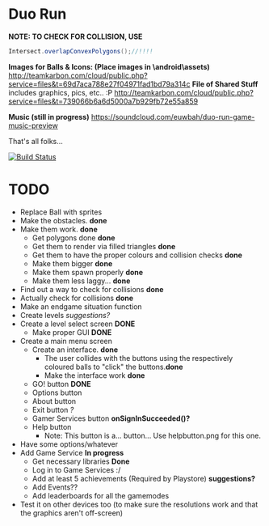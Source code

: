 Duo Run
=======

**NOTE: TO CHECK FOR COLLISION, USE**
```java
Intersect.overlapConvexPolygons();//!!!!
```
**Images for Balls & Icons: (Place images in \android\assets)**
http://teamkarbon.com/cloud/public.php?service=files&t=69d7aca788e27f04971fad1bd79a314c
**File of Shared Stuff** includes graphics, pics, etc.. :P
http://teamkarbon.com/cloud/public.php?service=files&t=739066b6a6d5000a7b929fb72e55a859

**Music (still in progress)**
https://soundcloud.com/euwbah/duo-run-game-music-preview

That's all folks...

[![Build Status](https://travis-ci.org/TeamKarbonOfficial/GDXTest.svg?branch=master)](https://travis-ci.org/TeamKarbonOfficial/GDXTest)

TODO
=======
- Replace Ball with sprites
- Make the obstacles.  **done**
- Make them work. **done**
    - Get polygons done **done**
    - Get them to render via filled triangles **done**
    - Get them to have the proper colours and collision checks **done**
    - Make them bigger **done**
    - Make them spawn properly **done**
    - Make them less laggy...  **done**
- Find out a way to check for collisions **done**
- Actually check for collisions **done**
- Make an endgame situation function
- Create levels *suggestions?*
- Create a level select screen **DONE**
    - Make proper GUI **DONE**
- Create a main menu screen
    - Create an interface. **done**
        - The user collides with the buttons using the respectively coloured balls to "click" the buttons.**done**
        - Make the interface work **done**
    - GO! button **DONE**
    - Options button
    - About button
    - Exit button *?*
    - Gamer Services button **onSignInSucceeded()?**
    - Help button
        - Note: This button is a... button... Use helpbutton.png for this one.
- Have some options/whatever
- Add Game Service **In progress**
    - Get necessary libraries **Done**
    - Log in to Game Services :/
    - Add at least 5 achievements (Required by Playstore) **suggestions?**
    - Add Events??
    - Add leaderboards for all the gamemodes
- Test it on other devices too (to make sure the resolutions work and that the graphics aren't off-screen)
